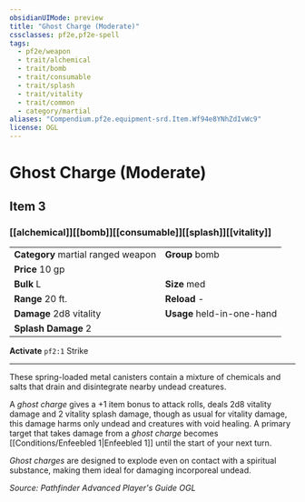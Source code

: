 ```yaml
---
obsidianUIMode: preview
title: "Ghost Charge (Moderate)"
cssclasses: pf2e,pf2e-spell
tags:
  - pf2e/weapon
  - trait/alchemical
  - trait/bomb
  - trait/consumable
  - trait/splash
  - trait/vitality
  - trait/common
  - category/martial
aliases: "Compendium.pf2e.equipment-srd.Item.Wf94e8YNhZdIvWc9"
license: OGL
---
```

# Ghost Charge (Moderate)
## Item 3
### [[alchemical]][[bomb]][[consumable]][[splash]][[vitality]]

|  |  |
| -- | -- |
| **Category** martial ranged weapon | **Group** bomb |
| **Price** 10 gp |  |
| **Bulk** L | **Size** med |
|**Range** 20 ft.| **Reload** -|
| **Damage** 2d8 vitality  | **Usage** held-in-one-hand |
| **Splash Damage** 2 | |


**Activate** `pf2:1` Strike

* * *

These spring-loaded metal canisters contain a mixture of chemicals and salts that drain and disintegrate nearby undead creatures.

A _ghost charge_ gives a +1 item bonus to attack rolls, deals 2d8 vitality damage and 2 vitality splash damage, though as usual for vitality damage, this damage harms only undead and creatures with void healing. A primary target that takes damage from a _ghost charge_ becomes [[Conditions/Enfeebled 1|Enfeebled 1]] until the start of your next turn.

_Ghost charges_ are designed to explode even on contact with a spiritual substance, making them ideal for damaging incorporeal undead.

*Source: Pathfinder Advanced Player's Guide*
*OGL*